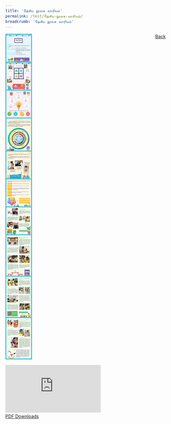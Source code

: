 ```yaml
---
title: 'தேசிய நூலக வாரியம்'
permalink: /test/தேசிய-நூலக-வாரியம்/
breadcrumb: 'தேசிய நூலக வாரியம்'
---
```

<a href="/gallery/தமிழ்மொழிக்-காட்சிக்கூடம்-d/community-partners2/" style="float:right;">Back</a>
 <img src="/images/AGAPE-Presch-Poster.jpg"> <br/>
<div class="video-container">
  <iframe src="https://www.youtube.com/embed/d6fmLlW8eoE" frameborder="0" allow="accelerometer; autoplay; encrypted-media; gyroscope; picture-in-picture" allowfullscreen></iframe></div>
<a href="/Sharing-Sessions/01-website-exhibitor-template-pdf.pdf" download>PDF Downloads</a>
